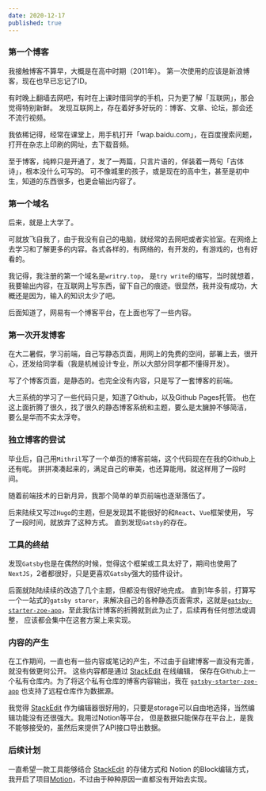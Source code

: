 ```yaml
---
date: 2020-12-17
published: true
---
```


### 第一个博客

我接触博客不算早，大概是在高中时期（2011年）。
第一次使用的应该是新浪博客，现在也早已忘记了ID。

有时晚上翻墙去网吧，有时在上课时借同学的手机，只为更了解「互联网」，那会觉得特别新鲜。
发现互联网上，存在着好多好玩的：博客、文章、论坛，那会还不流行视频。

我依稀记得，经常在课堂上，用手机打开「wap.baidu.com」，在百度搜索问题，打开在杂志上印刷的网址，去下载音频。

至于博客，纯粹只是开通了，发了一两篇，只言片语的，佯装着一两句「古体诗」，根本没什么可写的。
可不像城里的孩子，或是现在的高中生，甚至是初中生，知道的东西很多，也更会输出内容了。

### 第一个域名

后来，就是上大学了。

可就放飞自我了，由于我没有自己的电脑，就经常的去网吧或者实验室。在网络上去学习和了解更多的内容。各式各样的，有网络的，有开发的，有游戏的，也有好看的。

我记得，我注册的第一个域名是`writry.top`，
是`try write`的缩写，当时就想着，我要输出内容，在互联网上写东西，留下自己的痕迹。很显然，我并没有成功，大概还是因为，输入的知识太少了吧。

后面知道了，网易有一个博客平台，在上面也写了一些内容。

### 第一次开发博客

在大二暑假，学习前端，自己写静态页面，用网上的免费的空间，部署上去，很开心，还发给同学看（我是机械设计专业，所以大部分同学都不懂得开发）。

写了个博客页面，是静态的。也完全没有内容，只是写了一套博客的前端。

大三系统的学习了一些代码只是，知道了Github，以及Github Pages托管。
也在这上面折腾了很久，找了很久的静态博客系统和主题，要么是太臃肿不够简洁，
要么是华而不实太浮夸。

### 独立博客的尝试

毕业后，自己用`Mithril`写了一个单页的博客前端，这个代码现在在我的Github上还有呢。
拼拼凑凑起来的，满足自己的审美，也还算能用。就这样用了一段时间。

随着前端技术的日新月异，我那个简单的单页前端也逐渐落伍了。

后来陆续又写过`Hugo`的主题，但是发现其不能很好的和`React`、`Vue`框架使用，
写了一段时间，就放弃了这种方式。
直到发现`Gatsby`的存在。

### 工具的终结

发现`Gatsby`也是在偶然的时候，觉得这个框架或工具太好了，期间也使用了`NextJS`，2者都很好，只是更喜欢`Gatsby`强大的插件设计。

后面就陆陆续续的改造了几个主题，但都没有很好地完成。
直到1年多前，打算写
一个一站式的`gatsby starer`，来解决自己的各种静态页面需求，这就是[`gatsby-starter-zoe-app`](https://github.com/jiusanzhou/gatsby-starter-zoe-app)，至此我估计博客的折腾就到此为止了，后续再有任何想法或调整，
应该都会集中在这套方案上来实现。

### 内容的产生

在工作期间，一直也有一些内容或笔记的产生，不过由于自建博客一直没有完善，就没有做更何公开。
这些内容都是通过 [StackEdit](https://stackedit.io/) 在线编辑，
保存在Github上一个私有仓库内。为了将这个私有仓库的博客内容输出，我在 [`gatsby-starter-zoe-app`](https://github.com/jiusanzhou/gatsby-starter-zoe-app) 也支持了远程仓库作为数据源。

我觉得 [StackEdit](https://stackedit.io/) 作为编辑器很好用的，只要是storage可以自由地选择，当然编辑功能没有还很强大。我用过Notion等平台，
但是数据只能保存在平台上，是我不能够接受的，虽然后来提供了API接口导出数据。

### 后续计划

一直希望一款工具能够结合 [StackEdit](https://stackedit.io/) 的存储方式和
Notion 的Block编辑方式，我开启了项目[Motion](https://github.com/jiusanzhou/motion)，不过由于种种原因一直都没有开始去实现。

